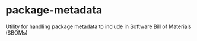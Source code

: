 # package-metadata
Utility for handling package metadata to include in Software Bill of Materials (SBOMs)
